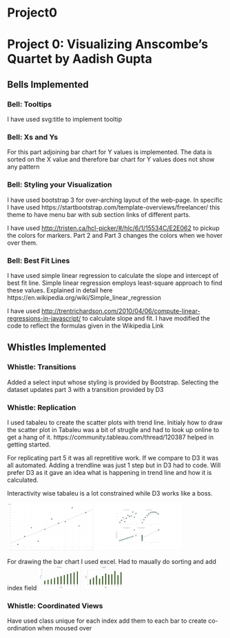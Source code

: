 # Project0

<h1>Project 0: Visualizing Anscombe’s Quartet by Aadish Gupta</h1> 

<h2>Bells Implemented</h2>

<h3>Bell: Tooltips</h3>
I have used svg:title to implement tooltip

<h3>Bell: Xs and Ys</h3>
For this part adjoining bar chart for Y values is implemented. The data is sorted on the X value and therefore bar chart for Y values does not show any pattern

<h3>Bell: Styling your Visualization</h3>
I have used bootstrap 3 for over-arching layout of the web-page. In specific I have used https://startbootstrap.com/template-overviews/freelancer/ this theme to have menu bar with sub section links of different parts.

I have used http://tristen.ca/hcl-picker/#/hlc/6/1/15534C/E2E062 to pickup the colors for markers. Part 2 and Part 3 changes the colors when we hover over them.

<h3>Bell: Best Fit Lines</h3>
I have used simple linear regression to calculate the slope and intercept of best fit line. Simple linear regression employs least-square approach to find these values. Explained in detail here https://en.wikipedia.org/wiki/Simple_linear_regression

I have used http://trentrichardson.com/2010/04/06/compute-linear-regressions-in-javascript/ to calculate slope and fit. I have modified the code to reflect the formulas given in the Wikipedia Link

<h2>Whistles Implemented</h2>

<h3>Whistle: Transitions</h3>
Added a select input whose styling is provided by Bootstrap. Selecting the dataset updates part 3 with a transition provided by D3

<h3>Whistle: Replication</h3>
I used tabaleu to create the scatter plots with trend line. Initialy how to draw the scatter plot in Tabaleu was a bit of struglle and had to look up online to get a hang of it. https://community.tableau.com/thread/120387 helped in getting started. 

For replicating part 5 it was all repretitive work. If we compare to D3 it was all automated. Adding a trendline was just 1 step but in D3 had to code. Will prefer D3 as it gave an idea what is happening in trend line and how it is calculated. 

Interactivity wise tabaleu is a lot constrained while D3 works like a boss.

<img src="https://github.com/INFO-4602-5602/project-0-aadish/blob/master/submissions/gupta/scatterPlot.png?raw=true" alt="Screenshot" style="width: 200px;"/>

<img src="https://github.com/INFO-4602-5602/project-0-aadish/blob/master/submissions/gupta/ScatterPlotGrid.png?raw=true" alt="Screenshot" style="width: 200px;"/>

For drawing the bar chart I used excel. Had to maually do sorting and add index field 
<img src="https://raw.githubusercontent.com/INFO-4602-5602/project-0-aadish/master/submissions/gupta/BarPlot.PNG" alt="Screenshot" style="width: 200px;"/>

<h3>Whistle: Coordinated Views</h3>
Have used class unique for each index add them to each bar to create co-ordination when moused over
